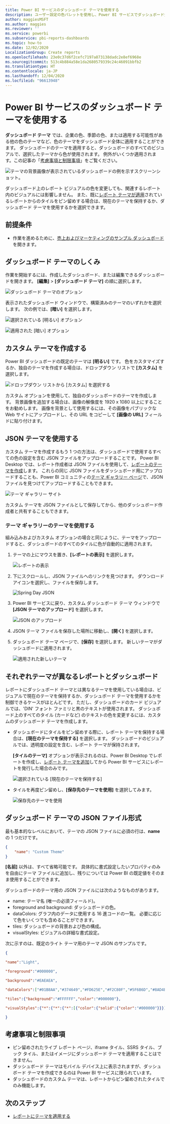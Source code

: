 ```yaml
---
title: Power BI サービスのダッシュボード テーマを使用する
description: ユーザー設定の色パレットを使用し、Power BI サービスでダッシュボード全体に適用する方法について説明します
author: maggiesMSFT
ms.author: maggies
ms.reviewer: ''
ms.service: powerbi
ms.subservice: pbi-reports-dashboards
ms.topic: how-to
ms.date: 12/02/2020
LocalizationGroup: Create reports
ms.openlocfilehash: 23e0c37d6f2cefc7197a873138dadc2e8ef6968e
ms.sourcegitcommit: 513c4b884a58e1da2680579339c24c46091bbfb2
ms.translationtype: HT
ms.contentlocale: ja-JP
ms.lasthandoff: 12/04/2020
ms.locfileid: "96613948"
---
```

# <a name="use-dashboard-themes-in-the-power-bi-service"></a>Power BI サービスのダッシュボード テーマを使用する
**ダッシュボード テーマ** では、企業の色、季節の色、または適用する可能性がある他の色のテーマなど、色のテーマをダッシュボード全体に適用することができます。 ダッシュボードのテーマを適用すると、ダッシュボードのすべてのビジュアルで、選択したテーマから色が使用されます。 例外がいくつか適用されます。この記事の「[考慮事項と制限事項](#considerations-and-limitations)」をご覧ください。

![テーマの背景画像が表示されているダッシュボードの例を示すスクリーンショット。](media/service-dashboard-themes/power-bi-full-dashboard-theme.png)

ダッシュボード上のレポート ビジュアルの色を変更しても、関連するレポート内のビジュアルには影響しません。 また、既に[レポート テーマが適用](desktop-report-themes.md)されているレポートからのタイルをピン留めする場合は、現在のテーマを保持するか、ダッシュボード テーマを使用するかを選択できます。


## <a name="prerequisites"></a>前提条件
* 作業を進めるために、[売上およびマーケティングのサンプル ダッシュボード](sample-datasets.md)を開きます。


## <a name="how-dashboard-themes-work"></a>ダッシュボード テーマのしくみ
作業を開始するには、作成したダッシュボード、または編集できるダッシュボードを開きます。 **[編集]**  >  **[ダッシュボード テーマ]** の順に選択します。 

![ダッシュボード テーマのオプション](media/service-dashboard-themes/power-bi-dashboard-theme.png)

表示されたダッシュボード ウィンドウで、構築済みのテーマのいずれかを選択します。  次の例では、**[暗い]** を選択します。

![選択されている [明るい] オプション](media/service-dashboard-themes/power-bi-theme-menu.png)

![適用された [暗い] オプション](media/service-dashboard-themes/power-bi-theme-dark.png)

## <a name="create-a-custom-theme"></a>カスタム テーマを作成する

Power BI ダッシュボードの既定のテーマは **[明るい]** です。 色をカスタマイズするか、独自のテーマを作成する場合は、ドロップダウン リストで **[カスタム]** を選択します。 

![ドロップダウン リストから [カスタム] を選択する](media/service-dashboard-themes/power-bi-theme-custom.png)

カスタム オプションを使用して、独自のダッシュボードのテーマを作成します。 背景画像を追加する場合は、画像の解像度を 1920 x 1080 以上にすることをお勧めします。 画像を背景として使用するには、その画像をパブリックな Web サイトにアップロードし、その URL をコピーして **[画像の URL]** フィールドに貼り付けます。 

## <a name="use-a-json-theme"></a>JSON テーマを使用する
カスタム テーマを作成するもう 1 つの方法は、ダッシュボードで使用するすべての色の設定を含む JSON ファイルをアップロードすることです。 Power BI Desktop では、レポート作成者は JSON ファイルを使用して、[レポートのテーマを作成](desktop-report-themes.md)します。 これらの同じ JSON ファイルをダッシュボード用にアップロードすることも、Power BI コミュニティの[テーマ ギャラリー ページ](https://community.powerbi.com/t5/Themes-Gallery/bd-p/ThemesGallery)で、JSON ファイルを見つけてアップロードすることもできます。 

![テーマ ギャラリー サイト](media/service-dashboard-themes/power-bi-theme-gallery.png)

カスタム テーマを JSON ファイルとして保存してから、他のダッシュボード作成者と共有することもできます。 

### <a name="use-a-theme-from-the-theme-gallery"></a>テーマ ギャラリーのテーマを使用する

組み込みおよびカスタム オプションの場合と同じように、テーマをアップロードすると、ダッシュボードのすべてのタイルに色が自動的に適用されます。 

1. テーマの上にマウスを置き、**[レポートの表示]** を選択します。

    ![レポートの表示](media/service-dashboard-themes/power-bi-choose-theme.png)

2. 下にスクロールし、JSON ファイルへのリンクを見つけます。  ダウンロード アイコンを選択し、ファイルを保存します。

    ![Spring Day JSON](media/service-dashboard-themes/power-bi-theme-json.png)

3. Power BI サービスに戻り、カスタム ダッシュボード テーマ ウィンドウで **[JSON テーマのアップロード]** を選択します。

    ![JSON のアップロード](media/service-dashboard-themes/power-bi-upload-theme.png)

4. JSON テーマ ファイルを保存した場所に移動し、**[開く]** を選択します。

5. ダッシュボード テーマ ページで、**[保存]** を選択します。 新しいテーマがダッシュボードに適用されます。

    ![適用された新しいテーマ](media/service-dashboard-themes/power-bi-json.png)

## <a name="reports-and-dashboards-with-different-themes"></a>それぞれテーマが異なるレポートとダッシュボード

レポートにダッシュボード テーマとは異なるテーマを使用している場合は、ビジュアルで現在のテーマを保持するか、ダッシュボード テーマを使用するかを制御できるケースがほとんどです。 ただし、ダッシュボードのカード ビジュアルでは、'DIN' フォント ファミリと黒のテキストが使用されます。 ダッシュボード上のすべてのタイル (カードなど) のテキストの色を変更するには、カスタムのダッシュボード テーマを作成します。

- ダッシュボードにタイルをピン留めする際に、レポート テーマを保持する場合は、**[現在のテーマを保持する]** を選択します。 ダッシュボードのビジュアルでは、透明度の設定を含む、レポート テーマが保持されます。

    **[タイルのテーマ]** オプションが表示されるのは、Power BI Desktop でレポートを作成し、[レポート テーマを追加](desktop-report-themes.md)してから Power BI サービスにレポートを発行した場合のみです。

    ![選択されている [現在のテーマを保持する]](media/service-dashboard-themes/power-bi-keep-current.png)

- タイルを再度ピン留めし、**[保存先のテーマを使用]** を選択してみます。

    ![保存先のテーマを使用](media/service-dashboard-themes/power-bi-use-destination.png)

## <a name="dashboard-theme-json-file-format"></a>ダッシュボード テーマの JSON ファイル形式

最も基本的なレベルにおいて、テーマの JSON ファイルに必須の行は、**name** の 1 つだけです。

```json
{
    "name": "Custom Theme"
}
```

**[名前]** 以外は、すべて省略可能です。 具体的に書式設定したいプロパティのみを自由にテーマ ファイルに追加し、残りについては Power BI の既定値をそのまま使用することができます。

ダッシュボードのテーマ用の JSON ファイルには次のようなものがあります。

- name: テーマ名 (唯一の必須フィールド)。
- foreground and background: ダッシュボードの色。
- dataColors: グラフ内のデータに使用する 16 進コードの一覧。 必要に応じて色をいくつでも含めることができます。
- tiles: ダッシュボードの背景および色の構成。
- visualStyles: ビジュアルの詳細な書式設定。

次に示すのは、既定のライト テーマ用のテーマ JSON のサンプルです。

```json
{

"name":"Light",

"foreground":"#000000",

"background":"#EAEAEA",

"dataColors":["#01B8AA","#374649","#FD625E","#F2C80F","#5F6B6D","#8AD4EB","#FE9666","#A66999"],

"tiles":{"background":"#FFFFFF","color":"#000000"},

"visualStyles":{"*":{"*":{"*":[{"color":{"solid":{"color":"#000000"}}}]}}}

}
```

## <a name="considerations-and-limitations"></a>考慮事項と制限事項

* ピン留めされたライブ レポート ページ、iframe タイル、SSRS タイル、ブック タイル、またはイメージにダッシュボード テーマを適用することはできません。
* ダッシュボード テーマはモバイル デバイス上に表示されますが、ダッシュボード テーマを作成できるのは Power BI サービスに限られています。
* ダッシュボードのカスタム テーマは、レポートからピン留めされたタイルでのみ機能します。

## <a name="next-steps"></a>次のステップ

- [レポートにテーマを適用する](desktop-report-themes.md)
